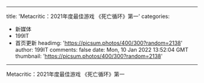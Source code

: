 
---
title: 'Metacritic：2021年度最佳游戏 《死亡循环》第一'
categories: 
 - 新媒体
 - 199IT
 - 首页更新
headimg: 'https://picsum.photos/400/300?random=2138'
author: 199IT
comments: false
date: Mon, 10 Jan 2022 13:52:04 GMT
thumbnail: 'https://picsum.photos/400/300?random=2138'
---

<div>   
Metacritic：2021年度最佳游戏 《死亡循环》第一  
</div>
            